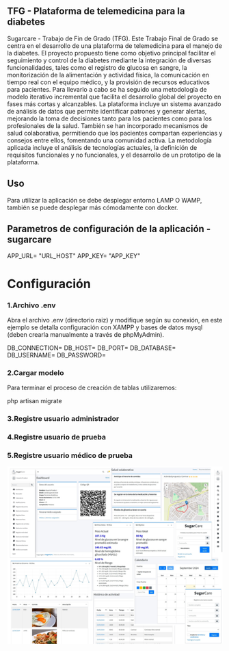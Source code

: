 ## TFG - Plataforma de telemedicina para la diabetes
Sugarcare - Trabajo de Fin de Grado (TFG). Este Trabajo Final de Grado se centra en el desarrollo de una plataforma de telemedicina para el manejo de la diabetes. El proyecto propuesto tiene como objetivo principal facilitar el seguimiento y control de la diabetes mediante la integración de diversas funcionalidades, tales como el registro de glucosa en sangre, la monitorización de la alimentación y actividad física, la comunicación en tiempo real con el equipo médico, y la provisión de recursos educativos para pacientes. Para llevarlo a cabo se ha seguido una metodología de modelo iterativo incremental que facilita el desarrollo global del proyecto en fases más cortas y alcanzables.
La plataforma incluye un sistema avanzado de análisis de datos que permite identificar patrones y generar alertas, mejorando la toma de decisiones tanto para los pacientes como para los profesionales de la salud. También se han incorporado mecanismos de salud colaborativa, permitiendo que los pacientes compartan experiencias y consejos entre ellos, fomentando una comunidad activa. La metodología aplicada incluye el análisis de tecnologías actuales, la definición de requisitos funcionales y no funcionales, y el desarrollo de un prototipo de la plataforma.


## Uso

Para utilizar la aplicación se debe desplegar entorno LAMP O WAMP, también se puede desplegar más cómodamente con docker.

## Parametros de configuración de la aplicación - sugarcare
APP_URL= "URL_HOST"
APP_KEY= "APP_KEY"

# Configuración
### 1.Archivo .env
Abra el archivo .env (directorio raiz) y modifique según su conexión, en este ejemplo se detalla configuración con XAMPP y bases de datos mysql (deben crearla manualmente a través de phpMyAdmin).

DB_CONNECTION=
DB_HOST=
DB_PORT=
DB_DATABASE=
DB_USERNAME=
DB_PASSWORD=

### 2.Cargar modelo
Para terminar el proceso de creación de tablas utilizaremos:

php artisan migrate

### 3.Registre usuario administrador
### 4.Registre usuario de prueba
### 5.Registre usuario médico de prueba

![ejemplo matriz](./attribution/images/app.jpg)